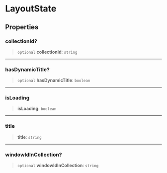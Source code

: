 # LayoutState

## Properties

### collectionId?

> `optional` **collectionId**: `string`

***

### hasDynamicTitle?

> `optional` **hasDynamicTitle**: `boolean`

***

### isLoading

> **isLoading**: `boolean`

***

### title

> **title**: `string`

***

### windowIdInCollection?

> `optional` **windowIdInCollection**: `string`
